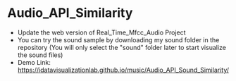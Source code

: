 # Audio_API_Similarity
- Update the web version of Real_Time_Mfcc_Audio Project
- You can try the sound sample by downloading my sound folder in the repository (You will only select the "sound" folder later to start visualize the sound files)
- Demo Link: https://idatavisualizationlab.github.io/music/Audio_API_Sound_Similarity/

